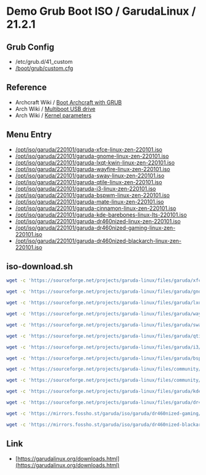 

# Demo Grub Boot ISO / GarudaLinux / 21.2.1

## Grub Config

* /etc/grub.d/41_custom
* [/boot/grub/custom.cfg](custom.cfg)


## Reference

* Archcraft Wiki / [Boot Archcraft with GRUB](https://wiki.archcraft.io/docs/boot-iso/boot-with-grub)
* Arch Wiki / [Multiboot USB drive](https://wiki.archlinux.org/title/Multiboot_USB_drive#Configuring_GRUB)
* Arch Wiki / [Kernel parameters](https://wiki.archlinux.org/title/Kernel_parameters#GRUB)


## Menu Entry

* [/opt/iso/garuda/220101/garuda-xfce-linux-zen-220101.iso](https://sourceforge.net/projects/garuda-linux/files/garuda/xfce/220101/garuda-xfce-linux-zen-220101.iso/download)
* [/opt/iso/garuda/220101/garuda-gnome-linux-zen-220101.iso](https://sourceforge.net/projects/garuda-linux/files/garuda/gnome/220101/garuda-gnome-linux-zen-220101.iso/download)
* [/opt/iso/garuda/220101/garuda-lxqt-kwin-linux-zen-220101.iso](https://sourceforge.net/projects/garuda-linux/files/garuda/lxqt-kwin/220101/garuda-lxqt-kwin-linux-zen-220101.iso/download)
* [/opt/iso/garuda/220101/garuda-wayfire-linux-zen-220101.iso](https://sourceforge.net/projects/garuda-linux/files/garuda/wayfire/220101/garuda-wayfire-linux-zen-220101.iso/download)
* [/opt/iso/garuda/220101/garuda-sway-linux-zen-220101.iso](https://sourceforge.net/projects/garuda-linux/files/garuda/sway/220101/garuda-sway-linux-zen-220101.iso/download)
* [/opt/iso/garuda/220101/garuda-qtile-linux-zen-220101.iso](https://sourceforge.net/projects/garuda-linux/files/garuda/qtile/220101/garuda-qtile-linux-zen-220101.iso/download)
* [/opt/iso/garuda/220101/garuda-i3-linux-zen-220101.iso](https://sourceforge.net/projects/garuda-linux/files/garuda/i3/220101/garuda-i3-linux-zen-220101.iso/download)
* [/opt/iso/garuda/220101/garuda-bspwm-linux-zen-220101.iso](https://sourceforge.net/projects/garuda-linux/files/garuda/bspwm/220101/garuda-bspwm-linux-zen-220101.iso/download)
* [/opt/iso/garuda/220101/garuda-mate-linux-zen-220101.iso](https://sourceforge.net/projects/garuda-linux/files/community/mate/220101/garuda-mate-linux-zen-220101.iso/download)
* [/opt/iso/garuda/220101/garuda-cinnamon-linux-zen-220101.iso](https://sourceforge.net/projects/garuda-linux/files/community/cinnamon/220101/garuda-cinnamon-linux-zen-220101.iso/download)
* [/opt/iso/garuda/220101/garuda-kde-barebones-linux-lts-220101.iso](https://sourceforge.net/projects/garuda-linux/files/garuda/kde-barebones/220101/garuda-kde-barebones-linux-lts-220101.iso/download)
* [/opt/iso/garuda/220101/garuda-dr460nized-linux-zen-220101.iso](https://sourceforge.net/projects/garuda-linux/files/garuda/dr460nized/220101/garuda-dr460nized-linux-zen-220101.iso/download)
* [/opt/iso/garuda/220101/garuda-dr460nized-gaming-linux-zen-220101.iso](https://mirrors.fossho.st/garuda/iso/garuda/dr460nized-gaming/220101/garuda-dr460nized-gaming-linux-zen-220101.iso)
* [/opt/iso/garuda/220101/garuda-dr460nized-blackarch-linux-zen-220101.iso](https://mirrors.fossho.st/garuda/iso/garuda/dr460nized-blackarch/220101/garuda-dr460nized-blackarch-linux-zen-220101.iso)


## iso-download.sh

``` sh
wget -c 'https://sourceforge.net/projects/garuda-linux/files/garuda/xfce/220101/garuda-xfce-linux-zen-220101.iso/download' -O 'garuda-xfce-linux-zen-220101.iso'

wget -c 'https://sourceforge.net/projects/garuda-linux/files/garuda/gnome/220101/garuda-gnome-linux-zen-220101.iso/download' -O 'garuda-gnome-linux-zen-220101.iso'

wget -c 'https://sourceforge.net/projects/garuda-linux/files/garuda/lxqt-kwin/220101/garuda-lxqt-kwin-linux-zen-220101.iso/download' -O 'garuda-lxqt-kwin-linux-zen-220101.iso'

wget -c 'https://sourceforge.net/projects/garuda-linux/files/garuda/wayfire/220101/garuda-wayfire-linux-zen-220101.iso/download' -O 'garuda-wayfire-linux-zen-220101.iso'

wget -c 'https://sourceforge.net/projects/garuda-linux/files/garuda/sway/220101/garuda-sway-linux-zen-220101.iso/download' -O 'garuda-sway-linux-zen-220101.iso'

wget -c 'https://sourceforge.net/projects/garuda-linux/files/garuda/qtile/220101/garuda-qtile-linux-zen-220101.iso/download' -O 'garuda-qtile-linux-zen-220101.iso'

wget -c 'https://sourceforge.net/projects/garuda-linux/files/garuda/i3/220101/garuda-i3-linux-zen-220101.iso/download' -O 'garuda-i3-linux-zen-220101.iso'

wget -c 'https://sourceforge.net/projects/garuda-linux/files/garuda/bspwm/220101/garuda-bspwm-linux-zen-220101.iso/download' -O 'garuda-bspwm-linux-zen-220101.iso'

wget -c 'https://sourceforge.net/projects/garuda-linux/files/community/mate/220101/garuda-mate-linux-zen-220101.iso/download' -O 'garuda-mate-linux-zen-220101.iso'

wget -c 'https://sourceforge.net/projects/garuda-linux/files/community/cinnamon/220101/garuda-cinnamon-linux-zen-220101.iso/download' -O 'garuda-cinnamon-linux-zen-220101.iso'

wget -c 'https://sourceforge.net/projects/garuda-linux/files/garuda/kde-barebones/220101/garuda-kde-barebones-linux-lts-220101.iso/download' -O 'garuda-kde-barebones-linux-lts-220101.iso'

wget -c 'https://sourceforge.net/projects/garuda-linux/files/garuda/dr460nized/220101/garuda-dr460nized-linux-zen-220101.iso/download' -O 'garuda-dr460nized-linux-zen-220101.iso'

wget -c 'https://mirrors.fossho.st/garuda/iso/garuda/dr460nized-gaming/220101/garuda-dr460nized-gaming-linux-zen-220101.iso' -O 'garuda-dr460nized-gaming-linux-zen-220101.iso'

wget -c 'https://mirrors.fossho.st/garuda/iso/garuda/dr460nized-blackarch/220101/garuda-dr460nized-blackarch-linux-zen-220101.iso' -O 'garuda-dr460nized-blackarch-linux-zen-220101.iso'
```


## Link

* [https://garudalinux.org/downloads.html](https://garudalinux.org/downloads.html)
